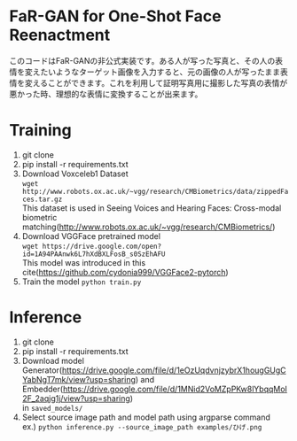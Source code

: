# FaR-GAN for One-Shot Face Reenactment

このコードはFaR-GANの非公式実装です。ある人が写った写真と、その人の表情を変えたいようなターゲット画像を入力すると、元の画像の人が写ったまま表情を変えることができます。これを利用して証明写真用に撮影した写真の表情が悪かった時、理想的な表情に変換することが出来ます。

# Training
1. git clone
2. pip install -r requirements.txt
3. Download Voxceleb1 Dataset   
```wget http://www.robots.ox.ac.uk/~vgg/research/CMBiometrics/data/zippedFaces.tar.gz```    
This dataset is used in Seeing Voices and Hearing Faces: Cross-modal
biometric matching(http://www.robots.ox.ac.uk/~vgg/research/CMBiometrics/)
4. Download VGGFace pretrained model    
```wget https://drive.google.com/open?id=1A94PAAnwk6L7hXdBXLFosB_s0SzEhAFU```  
This model was introduced in this cite(https://github.com/cydonia999/VGGFace2-pytorch)
5. Train the model
```python train.py```

# Inference
1. git clone
2. pip install -r requirements.txt
3. Download model
Generator(https://drive.google.com/file/d/1eOzUqdvnjzybrX1hougGUgCYabNgT7mk/view?usp=sharing) and  
Embedder(https://drive.google.com/file/d/1MNid2VoMZpPKw8lYbqqMoI2F_2aqjg1j/view?usp=sharing)  
in ```saved_models/```
4. Select source image path and model path using argparse command  
ex.) ```python inference.py --source_image_path examples/ひげ.png```
